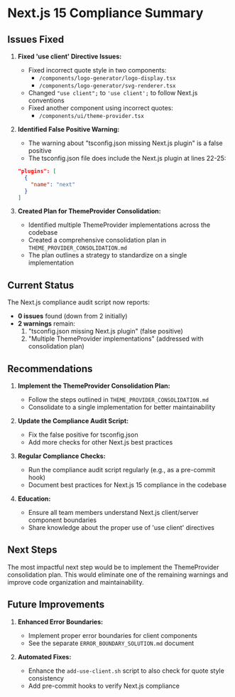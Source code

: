 # Next.js 15 Compliance Summary

## Issues Fixed

1. **Fixed 'use client' Directive Issues:**
   - Fixed incorrect quote style in two components:
     - `/components/logo-generator/logo-display.tsx`
     - `/components/logo-generator/svg-renderer.tsx`
   - Changed `"use client";` to `'use client';` to follow Next.js conventions
   - Fixed another component using incorrect quotes:
     - `/components/ui/theme-provider.tsx`

2. **Identified False Positive Warning:**
   - The warning about "tsconfig.json missing Next.js plugin" is a false positive
   - The tsconfig.json file does include the Next.js plugin at lines 22-25:
   ```json
   "plugins": [
     {
       "name": "next"
     }
   ]
   ```

3. **Created Plan for ThemeProvider Consolidation:**
   - Identified multiple ThemeProvider implementations across the codebase
   - Created a comprehensive consolidation plan in `THEME_PROVIDER_CONSOLIDATION.md`
   - The plan outlines a strategy to standardize on a single implementation

## Current Status

The Next.js compliance audit script now reports:
- **0 issues** found (down from 2 initially)
- **2 warnings** remain:
  1. "tsconfig.json missing Next.js plugin" (false positive)
  2. "Multiple ThemeProvider implementations" (addressed with consolidation plan)

## Recommendations

1. **Implement the ThemeProvider Consolidation Plan:**
   - Follow the steps outlined in `THEME_PROVIDER_CONSOLIDATION.md`
   - Consolidate to a single implementation for better maintainability

2. **Update the Compliance Audit Script:**
   - Fix the false positive for tsconfig.json
   - Add more checks for other Next.js best practices

3. **Regular Compliance Checks:**
   - Run the compliance audit script regularly (e.g., as a pre-commit hook)
   - Document best practices for Next.js 15 compliance in the codebase

4. **Education:**
   - Ensure all team members understand Next.js client/server component boundaries
   - Share knowledge about the proper use of 'use client' directives

## Next Steps

The most impactful next step would be to implement the ThemeProvider consolidation plan. This would eliminate one of the remaining warnings and improve code organization and maintainability.

## Future Improvements

1. **Enhanced Error Boundaries:**
   - Implement proper error boundaries for client components
   - See the separate `ERROR_BOUNDARY_SOLUTION.md` document

2. **Automated Fixes:**
   - Enhance the `add-use-client.sh` script to also check for quote style consistency
   - Add pre-commit hooks to verify Next.js compliance